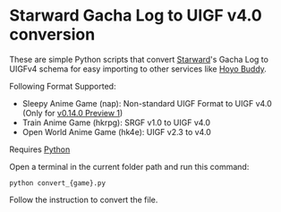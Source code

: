 # Starward Gacha Log to UIGF v4.0 conversion

These are simple Python scripts that convert [Starward](https://github.com/Scighost/Starward)'s Gacha Log to UIGFv4 schema for easy importing to other services like [Hoyo Buddy](https://github.com/seriaati/hoyo-buddy).

Following Format Supported:
- Sleepy Anime Game (nap): Non-standard UIGF Format to UIGF v4.0 (Only for [v0.14.0 Preview 1](https://github.com/Scighost/Starward/releases/tag/0.14.0-preview.1))
- Train Anime Game (hkrpg): SRGF v1.0 to UIGF v4.0
- Open World Anime Game (hk4e): UIGF v2.3 to v4.0

Requires [Python](https://python.org)

Open a terminal in the current folder path and run this command:

```python convert_{game}.py```

Follow the instruction to convert the file.